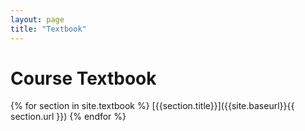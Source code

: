 ```yaml
---
layout: page
title: "Textbook"
---
```

# Course Textbook
{% for section in site.textbook %}
[{{section.title}}]({{site.baseurl}}{{ section.url }})
{% endfor %}
